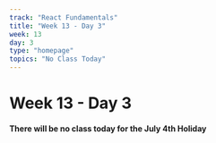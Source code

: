 ```yaml
---
track: "React Fundamentals"
title: "Week 13 - Day 3"
week: 13
day: 3
type: "homepage"
topics: "No Class Today"
---
```


# Week 13 - Day 3

#### There will be no class today for the July 4th Holiday




